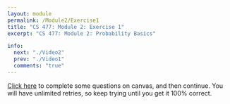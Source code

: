 ```yaml
---
layout: module
permalink: /Module2/Exercise1
title: "CS 477: Module 2: Exercise 1"
excerpt: "CS 477: Module 2: Probability Basics"

info:
  next: "./Video2"
  prev: "./Video1"
  comments: "true"
---
```


<a href = "https://ursinus.instructure.com/courses/12848/quizzes/16171">Click here</a> to complete some questions on canvas, and then continue.  You will have unlimited retries, so keep trying until you get it 100% correct.
